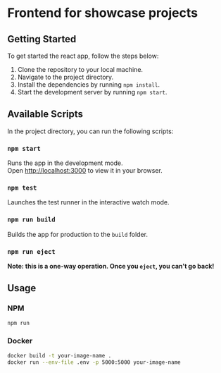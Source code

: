 # Frontend for showcase projects

## Getting Started

To get started the react app, follow the steps below:

1. Clone the repository to your local machine.
2. Navigate to the project directory.
3. Install the dependencies by running `npm install`.
4. Start the development server by running `npm start`.

## Available Scripts

In the project directory, you can run the following scripts:

### `npm start`

Runs the app in the development mode.\
Open [http://localhost:3000](http://localhost:3000) to view it in your browser.

### `npm test`

Launches the test runner in the interactive watch mode.

### `npm run build`

Builds the app for production to the `build` folder.

### `npm run eject`

**Note: this is a one-way operation. Once you `eject`, you can't go back!**

## Usage

### NPM
```bash
npm run
```

### Docker
```bash
docker build -t your-image-name .
docker run --env-file .env -p 5000:5000 your-image-name
```

